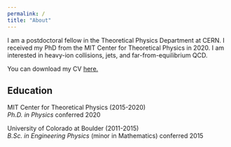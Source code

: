 ```yaml
---
permalink: /
title: "About"
---
```


I am a postdoctoral fellow in the Theoretical Physics Department at CERN. I received my PhD from the MIT Center for Theoretical Physics in 2020.
I am interested in heavy-ion collisions, jets, and far-from-equilibrium QCD.

You can download my CV <a href="https://jasminebrewer.github.io/JasmineBrewer_CV.pdf" target="_blank">here.</a>

## Education

MIT Center for Theoretical Physics (2015-2020)  
*Ph.D. in Physics* conferred 2020

University of Colorado at Boulder (2011-2015)  
*B.Sc. in Engineering Physics* (minor in Mathematics) conferred 2015
